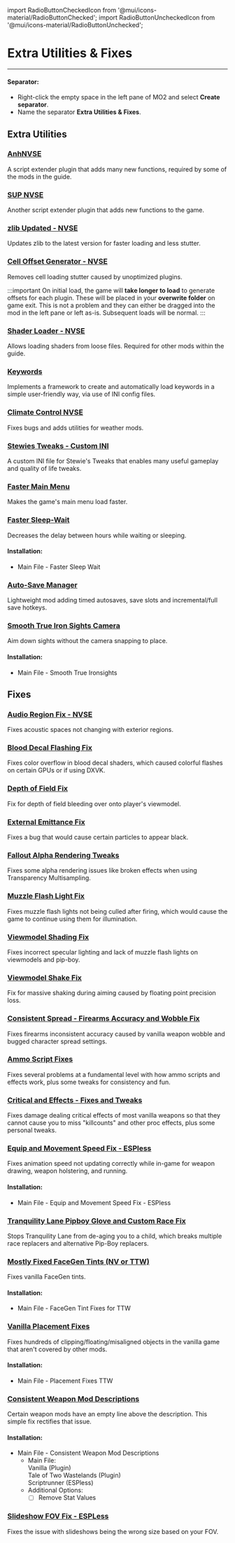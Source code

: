 ﻿import RadioButtonCheckedIcon from '@mui/icons-material/RadioButtonChecked';
import RadioButtonUncheckedIcon from '@mui/icons-material/RadioButtonUnchecked';

# Extra Utilities & Fixes

---

#### Separator:

- Right-click the empty space in the left pane of MO2 and select **Create separator**.
- Name the separator **Extra Utilities & Fixes**.

## Extra Utilities

### [AnhNVSE](https://www.nexusmods.com/newvegas/mods/74012)

A script extender plugin that adds many new functions, required by some of the mods in the guide. 

### [SUP NVSE](https://www.nexusmods.com/newvegas/mods/73160)

Another script extender plugin that adds new functions to the game. 

### [zlib Updated - NVSE](https://www.nexusmods.com/newvegas/mods/85267)

Updates zlib to the latest version for faster loading and less stutter.

### [Cell Offset Generator - NVSE](https://www.nexusmods.com/newvegas/mods/92182)

Removes cell loading stutter caused by unoptimized plugins.

:::important
On initial load, the game will **take longer to load** to generate offsets for each plugin. These will be placed in your **overwrite folder** on game exit. This is not a problem and they can either be dragged into the mod in the left pane or left as-is. Subsequent loads will be normal.
:::

### [Shader Loader - NVSE](https://www.nexusmods.com/newvegas/mods/87814)

Allows loading shaders from loose files. Required for other mods within the guide.

### [Keywords](https://www.nexusmods.com/newvegas/mods/83088)

Implements a framework to create and automatically load keywords in a simple user-friendly way, via use of INI config files.

### [Climate Control NVSE](https://www.nexusmods.com/newvegas/mods/77205)

Fixes bugs and adds utilities for weather mods.

### [Stewies Tweaks - Custom INI](https://www.nexusmods.com/newvegas/mods/79005?tab=files&file_id=1000137870&nmm=1)

A custom INI file for Stewie's Tweaks that enables many useful gameplay and quality of life tweaks.

### [Faster Main Menu](https://www.nexusmods.com/newvegas/mods/67811)

Makes the game's main menu load faster.

### [Faster Sleep-Wait](https://www.nexusmods.com/newvegas/mods/66785)

Decreases the delay between hours while waiting or sleeping.

#### Installation:

- Main File - Faster Sleep Wait

### [Auto-Save Manager](https://www.nexusmods.com/newvegas/mods/67248)

Lightweight mod adding timed autosaves, save slots and incremental/full save hotkeys.

### [Smooth True Iron Sights Camera](https://www.nexusmods.com/newvegas/mods/69074)

Aim down sights without the camera snapping to place.

#### Installation:

- Main File - Smooth True Ironsights

## Fixes

### [Audio Region Fix - NVSE](https://www.nexusmods.com/newvegas/mods/91241)

Fixes acoustic spaces not changing with exterior regions.

### [Blood Decal Flashing Fix](https://www.nexusmods.com/newvegas/mods/87830)

Fixes color overflow in blood decal shaders, which caused colorful flashes on certain GPUs or if using DXVK.

### [Depth of Field Fix](https://www.nexusmods.com/newvegas/mods/81200)

Fix for depth of field bleeding over onto player's viewmodel.

### [External Emittance Fix](https://www.nexusmods.com/newvegas/mods/80443)

Fixes a bug that would cause certain particles to appear black.

### [Fallout Alpha Rendering Tweaks](https://www.nexusmods.com/newvegas/mods/80316)

Fixes some alpha rendering issues like broken effects when using Transparency Multisampling.

### [Muzzle Flash Light Fix](https://www.nexusmods.com/newvegas/mods/81201)

Fixes muzzle flash lights not being culled after firing, which would cause the game to continue using them for illumination.

### [Viewmodel Shading Fix](https://www.nexusmods.com/newvegas/mods/84781)

Fixes incorrect specular lighting and lack of muzzle flash lights on viewmodels and pip-boy.

### [Viewmodel Shake Fix](https://www.nexusmods.com/newvegas/mods/84443)

Fix for massive shaking during aiming caused by floating point precision loss.

### [Consistent Spread - Firearms Accuracy and Wobble Fix](https://www.nexusmods.com/newvegas/mods/77974)

Fixes firearms inconsistent accuracy caused by vanilla weapon wobble and bugged character spread settings.

### [Ammo Script Fixes](https://www.nexusmods.com/newvegas/mods/63997)

Fixes several problems at a fundamental level with how ammo scripts and effects work, plus some tweaks for consistency and fun.

### [Critical and Effects - Fixes and Tweaks](https://www.nexusmods.com/newvegas/mods/69200)

Fixes damage dealing critical effects of most vanilla weapons so that they cannot cause you to miss "killcounts" and other proc effects, plus some personal tweaks.

### [Equip and Movement Speed Fix - ESPless](https://www.nexusmods.com/newvegas/mods/71774)

Fixes animation speed not updating correctly while in-game for weapon drawing, weapon holstering, and running.

#### Installation:

- Main File - Equip and Movement Speed Fix - ESPless

### [Tranquility Lane Pipboy Glove and Custom Race Fix](https://www.nexusmods.com/newvegas/mods/77018)

Stops Tranquility Lane from de-aging you to a child, which breaks multiple race replacers and alternative Pip-Boy replacers.

### [Mostly Fixed FaceGen Tints (NV or TTW)](https://www.nexusmods.com/newvegas/mods/71577)

Fixes vanilla FaceGen tints.

#### Installation:

- Main File - FaceGen Tint Fixes for TTW

### [Vanilla Placement Fixes](https://www.nexusmods.com/newvegas/mods/90593)

Fixes hundreds of clipping/floating/misaligned objects in the vanilla game that aren't covered by other mods.

#### Installation:

- Main File - Placement Fixes TTW

### [Consistent Weapon Mod Descriptions](https://www.nexusmods.com/newvegas/mods/85957)

Certain weapon mods have an empty line above the description. This simple fix rectifies that issue.

#### Installation:
- Main File - Consistent Weapon Mod Descriptions
  - Main File:<br/>
    <RadioButtonUncheckedIcon fontSize="small" /> Vanilla (Plugin)<br/>
    <RadioButtonUncheckedIcon fontSize="small" /> Tale of Two Wastelands (Plugin)<br/>
    <RadioButtonCheckedIcon fontSize="small" /> Scriptrunner (ESPless)<br/>
  - Additional Options:
    - [ ] Remove Stat Values

### [Slideshow FOV Fix - ESPLess](https://www.nexusmods.com/newvegas/mods/87119)

Fixes the issue with slideshows being the wrong size based on your FOV.

